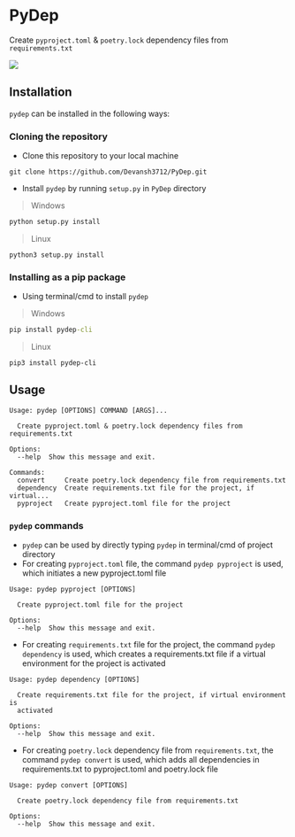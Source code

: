 # PyDep
Create `pyproject.toml` & `poetry.lock` dependency files from `requirements.txt`

<img src="https://img.shields.io/badge/python%20-%2314354C.svg?&style=for-the-badge&logo=python&logoColor=white"/>

## Installation
`pydep` can be installed in the following ways:

### Cloning the repository

- Clone this repository to your local machine

```console
git clone https://github.com/Devansh3712/PyDep.git
```

- Install `pydep` by running `setup.py` in `PyDep` directory

> Windows

```cmd
python setup.py install
```

> Linux

```console
python3 setup.py install
```

### Installing as a pip package

- Using terminal/cmd to install `pydep`

> Windows

```cmd
pip install pydep-cli
```

> Linux

```console
pip3 install pydep-cli
```

## Usage

```
Usage: pydep [OPTIONS] COMMAND [ARGS]...

  Create pyproject.toml & poetry.lock dependency files from requirements.txt

Options:
  --help  Show this message and exit.

Commands:
  convert     Create poetry.lock dependency file from requirements.txt
  dependency  Create requirements.txt file for the project, if virtual...
  pyproject   Create pyproject.toml file for the project
  ```

### `pydep` commands

- `pydep` can be used by directly typing `pydep` in terminal/cmd of project directory
- For creating `pyproject.toml` file, the command `pydep pyproject` is used, which initiates a new pyproject.toml file

```
Usage: pydep pyproject [OPTIONS]

  Create pyproject.toml file for the project

Options:
  --help  Show this message and exit.
```

- For creating `requirements.txt` file for the project, the command `pydep dependency` is used, which creates a requirements.txt file if a virtual environment for the project is activated

```
Usage: pydep dependency [OPTIONS]

  Create requirements.txt file for the project, if virtual environment is
  activated

Options:
  --help  Show this message and exit.
```

- For creating `poetry.lock` dependency file from `requirements.txt`, the command `pydep convert` is used, which adds all dependencies in requirements.txt to pyproject.toml and poetry.lock file

```
Usage: pydep convert [OPTIONS]

  Create poetry.lock dependency file from requirements.txt

Options:
  --help  Show this message and exit.
```
